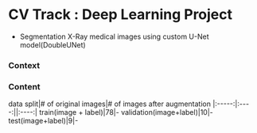# CV Track : Deep Learning Project 
- Segmentation X-Ray medical images using custom U-Net model(DoubleUNet)


### Context


### Content
data split|# of original images|# of images after augmentation 
|:-----:|:----:||:----:|
train(image + label)|78|-
validation(image+label)|10|-
test(image+label)|9|-
